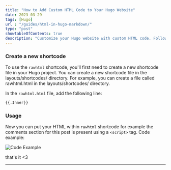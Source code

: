 ```yaml
---
title: "How to Add Custom HTML Code to Your Hugo Website"
date: 2023-03-29
tags: [Hugo]
url : "/guides/html-in-hugo-markdown/"
type: "post"
showtableOfContents: true
description: "Customize your Hugo website with custom HTML code. Follow our guide for step-by-step instructions to enhance functionality and create a unique site"
---
```


### Create a new shortcode

To use the ```rawhtml``` shortcode, you'll first need to create a new shortcode file in your Hugo project. You can create a new shortcode file in the layouts/shortcodes/ directory. For example, you can create a file called rawhtml.html in the layouts/shortcodes/ directory.

In the ```rawhtml.html``` file, add the following line: 
```html
{{.Inner}}
```

### Usage
Now you can put your HTML within ```rawhtml``` shortcode for example the comments section for this post is present using a ```<script>``` tag. Code example:

![Code Example](/img/guides/2023/html-in-hugo-markdown/2023.png)

that's it <3

----

  